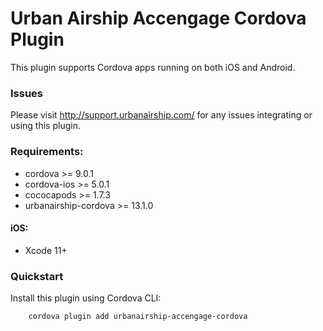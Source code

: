 # Urban Airship Accengage Cordova Plugin

This plugin supports Cordova apps running on both iOS and Android.

### Issues

Please visit http://support.urbanairship.com/ for any issues integrating or using this plugin.

### Requirements:
 - cordova >= 9.0.1
 - cordova-ios >= 5.0.1
 - cococapods >= 1.7.3
 - urbanairship-cordova >= 13.1.0

#### iOS:
- Xcode 11+

### Quickstart

Install this plugin using Cordova CLI:

        cordova plugin add urbanairship-accengage-cordova
        
